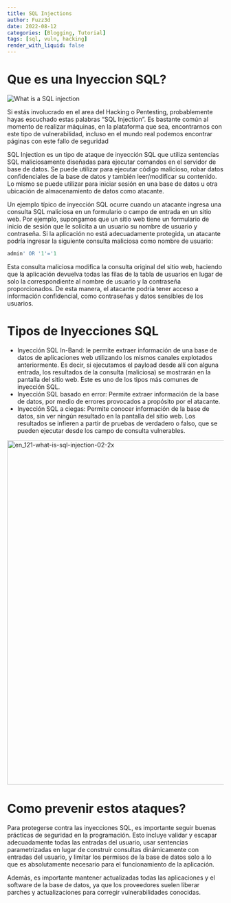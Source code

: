 ```yaml
---
title: SQL Injections
author: Fuzz3d
date: 2022-08-12 
categories: [Blogging, Tutorial]
tags: [sql, vuln, hacking]
render_with_liquid: false
---
```

# Que es una Inyeccion SQL?

![What is a SQL injection](https://user-images.githubusercontent.com/100166954/216692683-bf411f40-7371-4cd4-8847-24c91d067449.png)

Si estás involucrado en el area del Hacking o Pentesting, probablemente hayas escuchado estas palabras “SQL Injection”. Es bastante común al momento de realizar máquinas, en la plataforma que sea, encontrarnos con este tipo de vulnerabilidad, incluso en el mundo real podemos encontrar páginas con este fallo de seguridad

SQL Injection es un tipo de ataque de inyección SQL que utiliza sentencias SQL maliciosamente diseñadas para ejecutar comandos en el servidor de base de datos. Se puede utilizar para ejecutar código malicioso, robar datos confidenciales de la base de datos y también leer/modificar su contenido. Lo mismo se puede utilizar para iniciar sesión en una base de datos u otra ubicación de almacenamiento de datos como atacante.

Un ejemplo típico de inyección SQL ocurre cuando un atacante ingresa una consulta SQL maliciosa en un formulario o campo de entrada en un sitio web. Por ejemplo, supongamos que un sitio web tiene un formulario de inicio de sesión que le solicita a un usuario su nombre de usuario y contraseña. Si la aplicación no está adecuadamente protegida, un atacante podría ingresar la siguiente consulta maliciosa como nombre de usuario:

```python
admin' OR '1'='1
```
Esta consulta maliciosa modifica la consulta original del sitio web, haciendo que la aplicación devuelva todas las filas de la tabla de usuarios en lugar de solo la correspondiente al nombre de usuario y la contraseña proporcionados. De esta manera, el atacante podría tener acceso a información confidencial, como contraseñas y datos sensibles de los usuarios.

# Tipos de Inyecciones SQL

- Inyección SQL In-Band: le permite extraer información de una base de datos de aplicaciones web utilizando los mismos canales explotados anteriormente. Es decir, si ejecutamos el payload desde allí con alguna entrada, los resultados de la consulta (maliciosa) se mostrarán en la pantalla del sitio web. Este es uno de los tipos más comunes de inyección SQL.
- Inyección SQL basado en error: Permite extraer información de la base de datos, por medio de errores provocados a propósito por el atacante.
- Inyección SQL a ciegas: Permite conocer información de la base de datos, sin ver ningún resultado en la pantalla del sitio web. Los resultados se infieren a partir de pruebas de verdadero o falso, que se pueden ejecutar desde los campo de consulta vulnerables.

<img width="800" alt="en_121-what-is-sql-injection-02-2x" src="https://user-images.githubusercontent.com/100166954/216694850-60558c22-c6a1-439f-87e2-33fb07c7c8e8.png">

# Como prevenir estos ataques?

Para protegerse contra las inyecciones SQL, es importante seguir buenas prácticas de seguridad en la programación. Esto incluye validar y escapar adecuadamente todas las entradas del usuario, usar sentencias parametrizadas en lugar de construir consultas dinámicamente con entradas del usuario, y limitar los permisos de la base de datos solo a lo que es absolutamente necesario para el funcionamiento de la aplicación.

Además, es importante mantener actualizadas todas las aplicaciones y el software de la base de datos, ya que los proveedores suelen liberar parches y actualizaciones para corregir vulnerabilidades conocidas.
